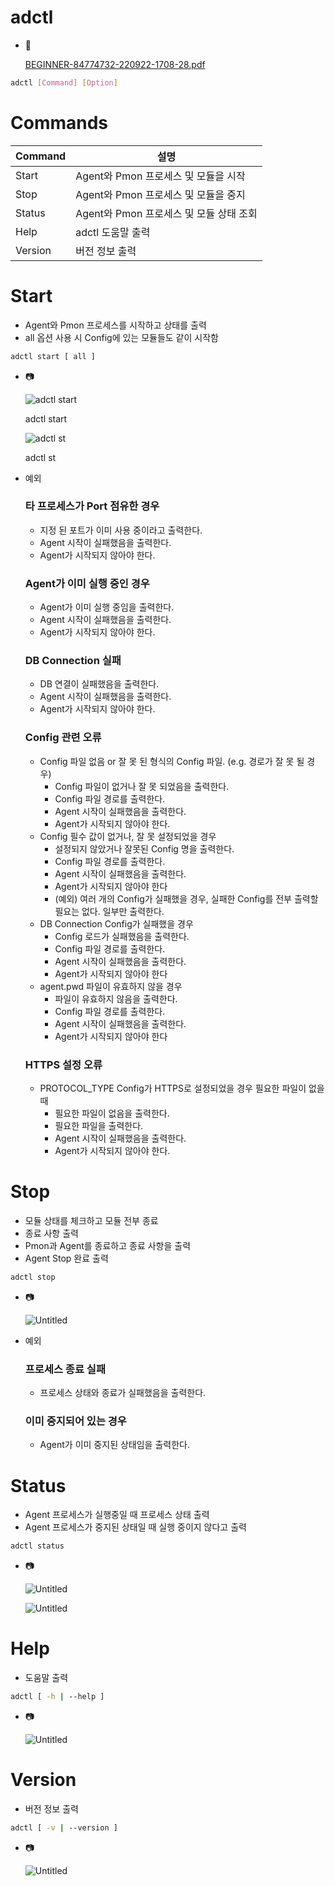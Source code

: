 # adctl

- 📄
    
    [BEGINNER-84774732-220922-1708-28.pdf](adctl%209b319919dd784eeb92e672af913ac1b6/BEGINNER-84774732-220922-1708-28.pdf)
    

```bash
adctl [Command] [Option]
```

# Commands

| Command | 설명 |
| --- | --- |
| Start | Agent와 Pmon 프로세스 및 모듈을 시작 |
| Stop | Agent와 Pmon 프로세스 및 모듈을 중지 |
| Status | Agent와 Pmon 프로세스 및 모듈 상태 조회 |
| Help | adctl 도움말 출력 |
| Version | 버전 정보 출력 |

# Start

- Agent와 Pmon 프로세스를 시작하고 상태를 출력
- all 옵션 사용 시 Config에 있는 모듈들도 같이 시작함

```bash
adctl start [ all ]
```

- 📷
    
    ![adctl start](adctl%209b319919dd784eeb92e672af913ac1b6/Untitled.png)
    
    adctl start
    
    ![adctl st](adctl%209b319919dd784eeb92e672af913ac1b6/Untitled%201.png)
    
    adctl st
    
- 예외
    
    ### 타 프로세스가 Port 점유한 경우
    
    - 지정 된 포트가 이미 사용 중이라고 출력한다.
    - Agent 시작이 실패했음을 출력한다.
    - Agent가 시작되지 않아야 한다.
    
    ### Agent가 이미 실행 중인 경우
    
    - Agent가 이미 실행 중임을 출력한다.
    - Agent 시작이 실패했음을 출력한다.
    - Agent가 시작되지 않아야 한다.
    
    ### DB Connection 실패
    
    - DB 연결이 실패했음을 출력한다.
    - Agent 시작이 실패했음을 출력한다.
    - Agent가 시작되지 않아야 한다.
    
    ### Config 관련 오류
    
    - Config 파일 없음 or 잘 못 된 형식의 Config 파일. (e.g. 경로가 잘 못 될 경우)
        - Config 파일이 없거나 잘 못 되었음을 출력한다.
        - Config 파일 경로를 출력한다.
        - Agent 시작이 실패했음을 출력한다.
        - Agent가 시작되지 않아야 한다.
    - Config 필수 값이 없거나, 잘 못 설정되었을 경우
        - 설정되지 않았거나 잘못된 Config 명을 출력한다.
        - Config 파일 경로를 출력한다.
        - Agent 시작이 실패했음을 출력한다.
        - Agent가 시작되지 않아야 한다
        - (예외) 여러 개의 Config가 실패했을 경우, 실패한 Config를 전부 출력할 필요는 없다. 일부만 출력한다.
    - DB Connection Config가 실패했을 경우
        - Config 로드가 실패했음을 출력한다.
        - Config 파일 경로를 출력한다.
        - Agent 시작이 실패했음을 출력한다.
        - Agent가 시작되지 않아야 한다
    - agent.pwd 파일이 유효하지 않을 경우
        - 파일이 유효하지 않음을 출력한다.
        - Config 파일 경로를 출력한다.
        - Agent 시작이 실패했음을 출력한다.
        - Agent가 시작되지 않아야 한다
    
    ### HTTPS 설정 오류
    
    - PROTOCOL_TYPE Config가 HTTPS로 설정되었을 경우 필요한 파일이 없을 때
        - 필요한 파일이 없음을 출력한다.
        - 필요한 파일을 출력한다.
        - Agent 시작이 실패했음을 출력한다.
        - Agent가 시작되지 않아야 한다.

# Stop

- 모듈 상태를 체크하고 모듈 전부 종료
- 종료 사항 출력
- Pmon과 Agent를 종료하고 종료 사항을 출력
- Agent Stop 완료 출력

```bash
adctl stop
```

- 📷
    
    ![Untitled](adctl%209b319919dd784eeb92e672af913ac1b6/Untitled%202.png)
    
- 예외
    
    ### 프로세스 종료 실패
    
    - 프로세스 상태와 종료가 실패했음을 출력한다.
    
    ### 이미 중지되어 있는 경우
    
    - Agent가 이미 중지된 상태임을 출력한다.

# Status

- Agent 프로세스가 실행중일 때 프로세스 상태 출력
- Agent 프로세스가 중지된 상태일 때 실행 중이지 않다고 출력

```bash
adctl status
```

- 📷
    
    ![Untitled](adctl%209b319919dd784eeb92e672af913ac1b6/Untitled%203.png)
    
    ![Untitled](adctl%209b319919dd784eeb92e672af913ac1b6/Untitled%204.png)
    

# Help

- 도움말 출력

```bash
adctl [ -h | --help ]
```

- 📷
    
    ![Untitled](adctl%209b319919dd784eeb92e672af913ac1b6/Untitled%205.png)
    

# Version

- 버전 정보 출력

```bash
adctl [ -v | --version ]
```

- 📷
    
    ![Untitled](adctl%209b319919dd784eeb92e672af913ac1b6/Untitled%206.png)